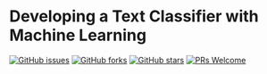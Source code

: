 # Developing a Text Classifier with Machine Learning
[![GitHub issues](https://img.shields.io/github/issues/Develop-Packt/Developing-a-Text-Classifier-with-Machine-Learning.svg)](https://github.com/Develop-Packt/Developing-a-Text-Classifier-with-Machine-Learning/issues)
[![GitHub forks](https://img.shields.io/github/forks/Develop-Packt/Developing-a-Text-Classifier-with-Machine-Learning.svg)](https://github.com/Develop-Packt/Developing-a-Text-Classifier-with-Machine-Learning/network)
[![GitHub stars](https://img.shields.io/github/stars/Develop-Packt/Developing-a-Text-Classifier-with-Machine-Learning.svg)](https://github.com/Develop-Packt/Developing-a-Text-Classifier-with-Machine-Learning/stargazers)
[![PRs Welcome](https://img.shields.io/badge/PRs-welcome-brightgreen.svg)](https://github.com/Develop-Packt/Developing-a-Text-Classifier-with-Machine-Learning/pulls)
